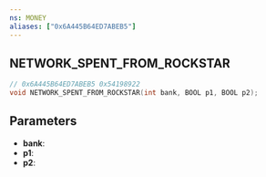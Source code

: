 ```yaml
---
ns: MONEY
aliases: ["0x6A445B64ED7ABEB5"]
---
```

## NETWORK_SPENT_FROM_ROCKSTAR

```c
// 0x6A445B64ED7ABEB5 0x54198922
void NETWORK_SPENT_FROM_ROCKSTAR(int bank, BOOL p1, BOOL p2);
```


## Parameters
* **bank**: 
* **p1**: 
* **p2**: 

